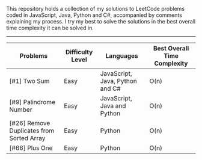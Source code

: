 This repository holds a collection of my solutions to LeetCode problems coded in JavaScript, Java, Python and C#, accompanied by comments explaining my process. I try my best to solve the solutions in the best overall time complexity it can be solved in. 



------------------------------------------------------------------------------------------------------------

Problems | Difficulty Level | Languages | Best Overall Time Complexity 
--- | --- | --- | ---
[#1] Two Sum | Easy | JavaScript, Java, Python and C# | O(n) 
[#9] Palindrome Number | Easy | JavaScript, Java and Python | O(n) 
[#26] Remove Duplicates from Sorted Array | Easy | Python | O(n) 
[#66] Plus One | Easy | Python | O(n) 
